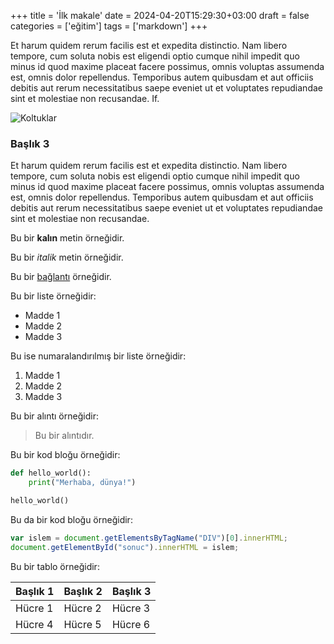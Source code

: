 +++
title = 'İlk makale'
date = 2024-04-20T15:29:30+03:00
draft = false
categories = ['eğitim']
tags = ['markdown']
+++

Et harum quidem rerum facilis est et expedita distinctio. Nam libero tempore, cum soluta nobis est eligendi optio cumque nihil impedit quo minus id quod maxime placeat facere possimus, omnis voluptas assumenda est, omnis dolor repellendus. Temporibus autem quibusdam et aut officiis debitis aut rerum necessitatibus saepe eveniet ut et voluptates repudiandae sint et molestiae non recusandae. If.

![Koltuklar](/img/koltuk.jpg)

### Başlık 3

Et harum quidem rerum facilis est et expedita distinctio. Nam libero tempore, cum soluta nobis est eligendi optio cumque nihil impedit quo minus id quod maxime placeat facere possimus, omnis voluptas assumenda est, omnis dolor repellendus. Temporibus autem quibusdam et aut officiis debitis aut rerum necessitatibus saepe eveniet ut et voluptates repudiandae sint et molestiae non recusandae.

Bu bir **kalın** metin örneğidir.

Bu bir *italik* metin örneğidir.

Bu bir [bağlantı](https://www.example.com) örneğidir.

Bu bir liste örneğidir:
- Madde 1
- Madde 2
- Madde 3

Bu ise numaralandırılmış bir liste örneğidir:
1. Madde 1
2. Madde 2
3. Madde 3

Bu bir alıntı örneğidir:
> Bu bir alıntıdır.

Bu bir kod bloğu örneğidir:

```python
def hello_world():
    print("Merhaba, dünya!")

hello_world()
```

Bu da bir kod bloğu örneğidir:

```javascript
var islem = document.getElementsByTagName("DIV")[0].innerHTML;
document.getElementById("sonuc").innerHTML = islem;
```

Bu bir tablo örneğidir:

| Başlık 1 | Başlık 2 | Başlık 3 |
|----------|----------|----------|
| Hücre 1  | Hücre 2  | Hücre 3  |
| Hücre 4  | Hücre 5  | Hücre 6  |